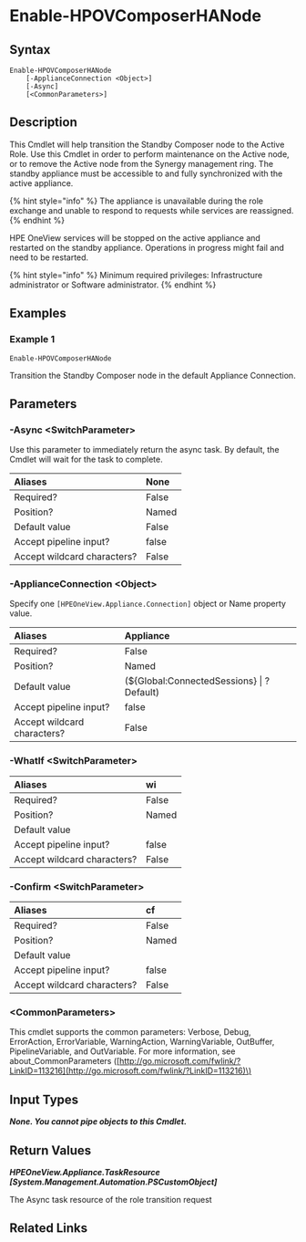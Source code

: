 ﻿---
description: Promote Standby Composer node to Active.
---

# Enable-HPOVComposerHANode

## Syntax

```text
Enable-HPOVComposerHANode
    [-ApplianceConnection <Object>]
    [-Async]
    [<CommonParameters>]
```

## Description

This Cmdlet will help transition the Standby Composer node to the Active Role.  Use this Cmdlet in order to perform maintenance on the Active node, or to remove the Active node from the Synergy management ring.  The standby appliance must be accessible to and fully synchronized with the active appliance.

{% hint style="info" %}
The appliance is unavailable during the role exchange and unable to respond to requests while services are reassigned.
{% endhint %}


HPE OneView services will be stopped on the active appliance and restarted on the standby appliance. Operations in progress might fail and need to be restarted.

{% hint style="info" %}
Minimum required privileges: Infrastructure administrator or Software administrator.
{% endhint %}

## Examples

###  Example 1 

```text
Enable-HPOVComposerHANode
```

Transition the Standby Composer node in the default Appliance Connection.

## Parameters

### -Async &lt;SwitchParameter&gt;

Use this parameter to immediately return the async task.  By default, the Cmdlet will wait for the task to complete.

| Aliases | None |
| :--- | :--- |
| Required? | False |
| Position? | Named |
| Default value | False |
| Accept pipeline input? | false |
| Accept wildcard characters? | False |

### -ApplianceConnection &lt;Object&gt;

Specify one `[HPEOneView.Appliance.Connection]` object or Name property value.

| Aliases | Appliance |
| :--- | :--- |
| Required? | False |
| Position? | Named |
| Default value | (${Global:ConnectedSessions} &vert; ? Default) |
| Accept pipeline input? | false |
| Accept wildcard characters? | False |

### -WhatIf &lt;SwitchParameter&gt;



| Aliases | wi |
| :--- | :--- |
| Required? | False |
| Position? | Named |
| Default value |  |
| Accept pipeline input? | false |
| Accept wildcard characters? | False |

### -Confirm &lt;SwitchParameter&gt;



| Aliases | cf |
| :--- | :--- |
| Required? | False |
| Position? | Named |
| Default value |  |
| Accept pipeline input? | false |
| Accept wildcard characters? | False |

### &lt;CommonParameters&gt;

This cmdlet supports the common parameters: Verbose, Debug, ErrorAction, ErrorVariable, WarningAction, WarningVariable, OutBuffer, PipelineVariable, and OutVariable. For more information, see about\_CommonParameters \([http://go.microsoft.com/fwlink/?LinkID=113216](http://go.microsoft.com/fwlink/?LinkID=113216)\)

## Input Types

_**None.  You cannot pipe objects to this Cmdlet.**_

## Return Values

_**HPEOneView.Appliance.TaskResource [System.Management.Automation.PSCustomObject]**_

The Async task resource of the role transition request

## Related Links

